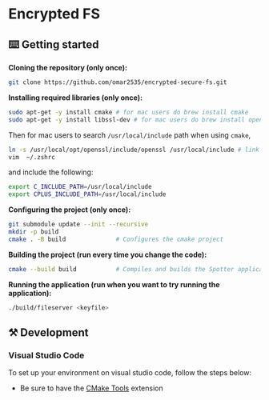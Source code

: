 # Encrypted FS

## ⌨️ Getting started

**Cloning the repository (only once):**

```sh
git clone https://github.com/omar2535/encrypted-secure-fs.git
```

**Installing required libraries (only once):**

```sh
sudo apt-get -y install cmake # for mac users do brew install cmake
sudo apt-get -y install libssl-dev # for mac users do brew install openssl

```
Then for mac users to search `/usr/local/include` path when using `cmake`, 

```sh
ln -s /usr/local/opt/openssl/include/openssl /usr/local/include # link openssl lib to `/usr/local/include`
vim  ~/.zshrc
```
and include the following:

```sh
export C_INCLUDE_PATH=/usr/local/include
export CPLUS_INCLUDE_PATH=/usr/local/include
```

**Configuring the project (only once):**

```sh
git submodule update --init --recursive
mkdir -p build
cmake . -B build              # Configures the cmake project
```

**Building the project (run every time you change the code):**

```sh
cmake --build build           # Compiles and builds the Spotter application
```

**Running the application (run when you want to try running the application):**

```sh
./build/fileserver <keyfile>
```

## ⚒️ Development

### Visual Studio Code

To set up your environment on visual studio code, follow the steps below:

- Be sure to have the [CMake Tools](https://marketplace.visualstudio.com/items?itemName=ms-vscode.cmake-tools) extension
